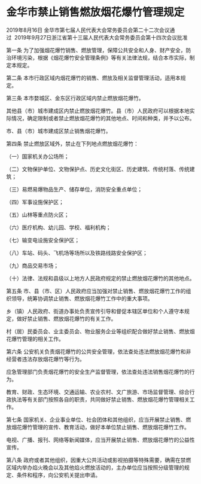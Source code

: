 # 金华市禁止销售燃放烟花爆竹管理规定

2019年8月16日 金华市第七届人民代表大会常务委员会第二十二次会议通过  2019年9月27日浙江省第十三届人民代表大会常务委员会第十四次会议批准

<!-- INFO END -->

第一条 为了加强烟花爆竹销售、燃放管理，保障公共安全和人身、财产安全，防治环境污染，根据《烟花爆竹安全管理条例》等有关法律法规，结合本市实际，制定本规定。

第二条 本市行政区域内烟花爆竹的销售、燃放及相关监督管理活动，适用本规定。

第三条 本市婺城区、金东区行政区域内禁止燃放烟花爆竹。

其他县（市）城市建成区内禁止燃放烟花爆竹。县（市）人民政府可以根据本地实际情况，确定限制或者禁止燃放烟花爆竹的其他地点、时间和种类，并予以公布。

市、县（市）城市建成区禁止销售烟花爆竹。

第四条 禁止燃放区域外，禁止在下列地点燃放烟花爆竹：

（一）国家机关办公场所；

（二）文物保护单位、文物保护点、历史文化街区、历史建筑、传统村落、传统建筑；

（三）易燃易爆物品生产、储存单位，消防安全重点单位；

（四）军事设施保护区；

（五）山林等重点防火区；

（六）医疗机构、幼儿园、学校、福利机构；

（七）输变电设施安全保护区；

（八）车站、码头、飞机场等场所以及铁路线路安全保护区；

（九）商品交易市场；

（十）法律、法规和县级以上地方人民政府规定的禁止燃放烟花爆竹的其他地点。

第五条 市、县（市、区）人民政府应当加强对禁止销售、燃放烟花爆竹工作的组织领导，统筹协调禁止销售、燃放烟花爆竹工作中的重大事项。

乡（镇）人民政府、街道办事处负责宣传引导和督促本辖区单位和个人遵守本规定，做好禁止销售、燃放烟花爆竹的有关工作。

村（居）民委员会、业主委员会、物业服务企业等组织配合做好禁止销售、燃放烟花爆竹管理的相关工作。

第六条 公安机关负责烟花爆竹的公共安全管理，依法查处违法燃放烟花爆竹和非经营者违法存放烟花爆竹等行为。

应急管理部门负责烟花爆竹的安全生产监督管理，依法查处违法销售烟花爆竹的行为。

教育、财政、生态环境、交通运输、农业农村、文广旅游、市场监督管理、综合行政执法等有关部门按照各自的职责，共同做好禁止销售、燃放烟花爆竹管理相关工作。

第七条 国家机关、企业事业单位、社会团体和其他组织，应当开展禁止销售、燃放烟花爆竹管理的宣传、教育活动，做好本单位禁止销售、燃放烟花爆竹工作。

电视、广播、报刊、网络等新闻媒体，应当开展禁止销售、燃放烟花爆竹的公益性宣传。

第八条 政府或者其他组织，因重大公共活动或影视拍摄等特殊需要，确需在禁燃区域内举办焰火晚会以及其他焰火燃放活动的，主办单位应当按照分级管理的规定、条件和程序，向公安机关提出申请。

